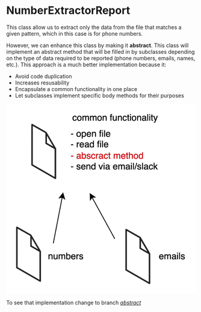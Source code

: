 # NumberExtractorReport
This class allow us to extract only the data from the file 
that matches a given pattern, which in this case
is for phone numbers.

However, we can enhance this class by making it **abstract**. 
This class will implement an abstract method that will be filled in 
by subclasses depending on the type of data required to be reported 
(phone numbers, emails, names, etc.). 
This approach is a much better implementation because it:
- Avoid code duplication
- Increases resusability
- Encapsulate a common functionality in one place
- Let subclasses implement specific body methods for their purposes

![img.png](src/resources/img.png)

To see that implementation change to branch [_abstract_](https://github.com/amadr-95/java-master-abstract-example/tree/abstract)